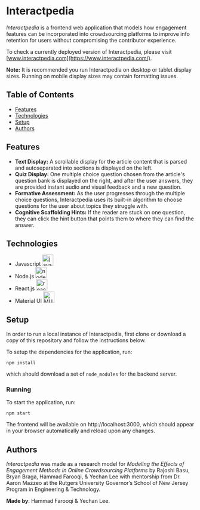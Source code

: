 # Interactpedia

_Interactpedia_ is a frontend web application that models how engagement features can be incorporated into crowdsourcing platforms to improve info retention for users without compromising the contributor experience.

To check a currently deployed version of Interactpedia, please visit [www.interactpedia.com](https://www.interactpedia.com/).

**Note:** It is recommended you run Interactpedia on desktop or tablet display sizes. Running on mobile display sizes may contain formatting issues.

## Table of Contents
- [Features](https://github.com/hammadfarooqi/Interactpedia/#features)
- [Technologies](https://github.com/hammadfarooqi/Interactpedia/#technologies)
- [Setup](https://github.com/hammadfarooqi/Interactpedia/#setup)
- [Authors](https://github.com/hammadfarooqi/Interactpedia/#authors)

## Features

- **Text Display:** A scrollable display for the article content that is parsed and autoseparated into sections is displayed on the left.
- **Quiz Display:** One multiple choice question chosen from the article's question bank is displayed on the right, and after the user answers, they are provided instant audio and visual feedback and a new question.
- **Formative Assessment:** As the user progresses through the multiple choice questions, Interactpedia uses its built-in algorithm to choose questions for the user about topics they struggle with.
- **Cognitive Scaffolding Hints:** If the reader are stuck on one question, they can click the hint button that points them to where they can find the answer.

## Technologies
 - Javascript <img src="https://seeklogo.com/images/J/javascript-logo-8892AEFCAC-seeklogo.com.png" alt="javascript" width="30px">
 - Node.js <img src="https://seeklogo.com/images/N/nodejs-logo-FBE122E377-seeklogo.com.png" alt="node.js" width="30px">
 - React.js <img src="https://cdn4.iconfinder.com/data/icons/logos-3/600/React.js_logo-512.png" alt="react.js" width="30px">
 - Material UI <img src="https://v4.mui.com/static/logo.png" alt="MUI" height="30px">

## Setup
In order to run a local instance of Interactpedia, first clone or download a copy of this repository and follow the instructions below.

To setup the dependencies for the application, run:
```
npm install
```
which should download a set of `node_modules` for the backend server.

### Running
To start the application, run:
```
npm start
```
The frontend will be available on http://localhost:3000, which should appear in your browser automatically and reload upon any changes.

## Authors
_Interactpedia_ was made as a research model for _Modeling the Effects of Engagement Methods in Online Crowdsourcing Platforms_ by Rajoshi Basu, Bryan Braga, Hammad Farooqi, & Yechan Lee with mentorship from Dr. Aaron Mazzeo at the Rutgers University Governor’s School of New Jersey Program in Engineering & Technology. 

**Made by**: Hammad Farooqi & Yechan Lee.